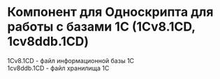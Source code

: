 # Компонент для Односкрипта для работы с базами 1С (1Cv8.1CD, 1cv8ddb.1CD)
1Cv8.1CD - файл информационной базы 1С  
1cv8ddb.1CD - файл хранилища 1С





